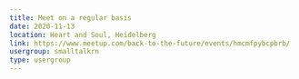 ```yaml
---
title: Meet on a regular basis
date: 2020-11-13
location: Heart and Soul, Heidelberg
link: https://www.meetup.com/back-to-the-future/events/hmcmfpybcpbrb/
usergroup: smalltalkrn
type: usergroup
---
```

